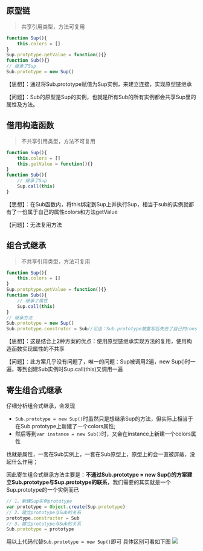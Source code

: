 ## 原型链
> 共享引用类型，方法可复用
```js
function Sup(){
    this.colors = []
}
Sup.protptype.getValue = function(){}
function Sub(){}
// 继承了Sup
Sub.prototype = new Sup()
```
【思想】：通过将Sub.prototype赋值为Sup实例，来建立连接，实现原型链继承

【问题】：Sub的原型是Sup的实例，也就是所有Sub的所有实例都会共享Sup里的属性及方法。

## 借用构造函数
> 不共享引用类型，方法不可复用
```js
function Sup(){
    this.colors = []
    this.getValue = function(){}
}
function Sub(){
    // 继承了Sup
    Sup.call(this)
}
```
【思想】：在Sub函数内，将this绑定到Sup上并执行Sup，相当于sub的实例就都有了一份属于自己的属性colors和方法getValue

【问题】：无法复用方法

## 组合式继承
> 不共享引用类型，方法可复用
```js
function Sup(){
    this.colors = []
}
Sup.protptype.getValue = function(){}
function Sub(){
    // 继承了属性
    Sup.call(this)
}
// 继承方法
Sub.prototype = new Sup()
Sub.prototype.construtor = Sub//可选：Sub.prototype被重写后失去了自己的constructor，可以重新手动赋值
```
【思想】：这是结合上2种方案的优点：使用原型链继承实现方法的复用，使用构造函数实现属性的不共享

【问题】：此方案几乎没有问题了，唯一的问题：Sup被调用2遍，new Sup()时一遍，等到创建Sub实例时Sup.call(this)又调用一遍

## 寄生组合式继承
仔细分析组合式继承，会发现
* `Sub.prototype = new Sup()`时虽然只是想继承Sup的方法，但实际上相当于在Sub.prototype上新建了一个colors属性;
* 然后等到`var instance = new Sub()`时，又会在instance上新建一个colors属性

也就是属性，一套在Sub实例上，一套在Sub原型上，原型上的会一直被屏蔽，没起什么作用；

因此寄生组合式继承方法主要是：**不通过Sub.prototype = new Sup()的方案建立Sub.prototype与Sup.prototype的联系**，我们需要的其实就是一个Sup.prototype的一个实例而已
```js
// 1、新建Sup实例prototype
var prototype = Object.create(Sup.prototype)
// 2、建立prototype与Sub的关系
prototype.constructor = Sub
// 3、建立prototype与Sub的关系
Sub.prototype = prototype

```
用以上代码代替`Sub.prototype = new Sup()`即可
具体区别可看如下图
![](https://tva1.sinaimg.cn/large/0082zybpgy1gboav0gnwkj30u0140u0x.jpg)


